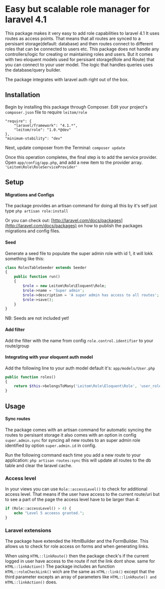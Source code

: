 Easy but scalable role manager for laravel 4.1
====

This package makes it very easy to add role capabilities to laravel 4.1
It uses routes as access points. That means that all routes are synced to a
persisant storage(default: database) and then routes connect to different roles that can be connected to users etc.
This package does not handle any controllers/logic for creating or maintaining roles and users.
But it comes with two eloquent models used for persisant storage(Role and Route) that you can connect to your user model.
The logic that handles queries uses the database/query builder.

The package integrates with laravel auth right out of the box.

## Installation
Begin by installing this package through Composer. Edit your project's `composer.json` file to require `leitom/role`

```
"require": {
	"laravel/framework": "4.1.*",
	"leitom/role": "1.0.*@dev"
},
"minimum-stability": "dev"
```

Next, update composer from the Terminal:
`composer update`

Once this operation completes, the final step is to add the service provider. Open `app/config/app.php`, and add a new item
to the provider array.
`'Leitom\Role\RoleServiceProvider'`

## Setup

#### Migrations and Configs
The package provides an artisan command for doing all this by it's self just type `php artisan role:install`

Or you can check out: [http://laravel.com/docs/packages](http://laravel.com/docs/packages) on how to publish the packages
migrations and config files.

#### Seed
Generate a seed file to populate the super admin role with id 1, it will lokk something like this:

```php
class RolesTableSeeder extends Seeder
{
	public function run()
	{
		$role = new Leitom\Role\Eloquent\Role;
		$role->name = 'Super admin';
		$role->description = 'A super admin has access to all routes';
		$role->save();
	}
}
```

NB: Seeds are not included yet!

#### Add filter
Add the filter with the name from config `role.control.identifier` to your route/group

#### Integrating with your eloquent auth model
Add the following line to your auth model default it's: `app/models/User.php`

```php
public function roles()
{
	return $this->belongsToMany('Leitom\Role\Eloquent\Role', 'user_role');
}
```

## Usage

#### Sync routes
The package comes with an artisan command for automatic syncing the routes to persisant storage
it also comes with an option in config `super.admin.sync` for syncing all new routes to an super admin role 
identified by option `super.admin.id` in config.

Run the following command each time you add a new route to your application: `php artisan routes:sync` this will 
update all routes to the db table and clear the laravel cache.

### Access level
In your views you can use `Role::accessLevel()` to check for additional access level. That means if the user have access
to the current route/uri but to see a part of the page the access level have to be larger than 4:

```php
if (Role::accessLevel() > 4) {
	echo "Level 5 acceess granted.";
}
```

### Laravel extensions
The package have extended the HtmlBuilder and the FormBuilder.
This allows us to check for role access on forms and when generating links.

When using `HTML::linkRoute()` then the package check's if the current logged in user have access to the route 
if not the link dont show. same for `HTML::linkAction()`
The package includes an function `HTML::roleCheckLink()` wich are the same as `HTML::link()` except that the third parameter 
excepts an array of parameters like `HTML::linkRoute() and HTML::linkAction()` does.
